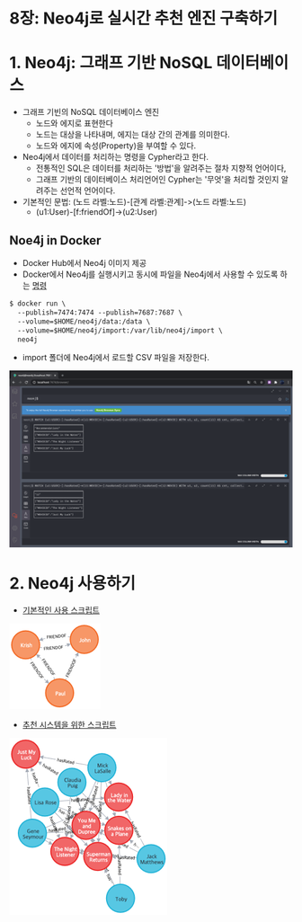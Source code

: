 8장: Neo4j로 실시간 추천 엔진 구축하기
====================================

# 1. Neo4j: 그래프 기반 NoSQL 데이터베이스
- 그래프 기빈의 NoSQL 데이터베이스 엔진
  - 노드와 에지로 표현한다
  - 노드는 대상을 나타내며, 에지는 대상 간의 관계를 의미한다.
  - 노드와 에지에 속성(Property)을 부여할 수 있다.
- Neo4j에서 데이터를 처리하는 명령을 Cypher라고 한다.
  - 전통적인 SQL은 데이터를 처리하는 '방법'을 알려주는 절차 지향적 언어이다,
  - 그래프 기반의 데이터베이스 처리언어인 Cypher는 '무엇'을 처리할 것인지 알려주는 선언적 언어이다.
- 기본적인 문법: (노드 라벨:노드)-[관계 라벨:관계]->(노드 라벨:노드)
  - (u1:User)-[f:friendOf]->(u2:User)

## Noe4j in Docker
- Docker Hub에서 Neo4j 이미지 제공
- Docker에서 Neo4j를 실행시키고 동시에 파일을 Neo4j에서 사용할 수 있도록 하는 [명령](./docker.sh)
```
$ docker run \
  --publish=7474:7474 --publish=7687:7687 \
  --volume=$HOME/neo4j/data:/data \
  --volume=$HOME/neo4j/import:/var/lib/neo4j/import \
  neo4j
```
- import 폴더에 Neo4j에서 로드할 CSV 파일을 저장한다.

![](./images/neo4j_browser.png)


# 2. Neo4j 사용하기
- [기본적인 사용 스크립트](./neo4j_basic.script)

![](./images/graph_friends.png)

- [추천 시스템을 위한 스크립트](./neo4j_rating.script)

![](./images/graph_ratings.png)
